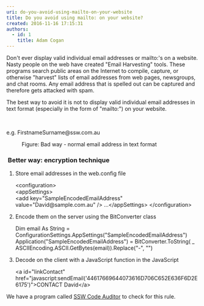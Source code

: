 ```yaml
---
uri: do-you-avoid-using-mailto-on-your-website
title: Do you avoid using mailto: on your website?
created: 2016-11-16 17:15:31
authors:
  - id: 1
    title: Adam Cogan
---
```





<span class='intro'> <p>Don't ever display valid individual email addresses or mailto&#58;'s on a website. Nasty people on the web have created &quot;Email Harvesting&quot; tools. These programs search public areas on the Internet to compile, capture, or otherwise &quot;harvest&quot; lists of email addresses from web pages, newsgroups, and chat rooms. Any email address that is spelled out can be captured and therefore gets attacked with spam.<br></p><p>The best way to avoid it is not to display valid individual email addresses in text format (especially in the form of &quot;mailto&#58;&quot;) on your website.&#160;</p> </span>

<p>​​<br></p><p class="ssw15-rteElement-CodeArea">e.g. FirstnameSurname@ssw.com.au&#160;</p><dd class="ssw15-rteElement-FigureBad"> Figure&#58; Bad way&#160;- normal email address in text format<br></dd><h3 class="ssw15-rteElement-H3">&#160;Better way&#58; encryption technique&#160;</h3><ol><li>Store email addresses in the web.config file<br></li><p class="ssw15-rteElement-CodeArea">&lt;configuration&gt; <br>&lt;appSettings&gt; <br>&lt;add key=&quot;SampleEncodedEmailAddress&quot; value=&quot;David@sample.com.au&quot; /&gt; ...&lt;/appSettings&gt; &lt;/configuration&gt;</p><li>Encode them on the server using the BitConverter class&#160;<br></li><p class="ssw15-rteElement-CodeArea">Dim email As String = ConfigurationSettings.AppSettings(&quot;SampleEncodedEmailAddress&quot;) Application(&quot;SampleEncodedEmailAddress&quot;) = BitConverter.ToString( _ ASCIIEncoding.ASCII.GetBytes(email)).Replace(&quot;-&quot;, &quot;&quot;)</p><li>Decode on the client with a JavaScript function in the JavaScript<br></li><p class="ssw15-rteElement-CodeArea">&lt;a id=&quot;linkContact&quot; href=&quot;javascript&#58;sendEmail('44617669644073616D706C652E636F6D2E6175')&quot;&gt;CONTACT David&lt;/a&gt;​<br></p></ol><p class="ssw15-rteElement-YellowBorderBox">We have a program called&#160;<a href="https&#58;//www.ssw.com.au/ssw/CodeAuditor/">SSW Code Auditor</a>&#160;to check for this rule.</p><p>​<br></p>



